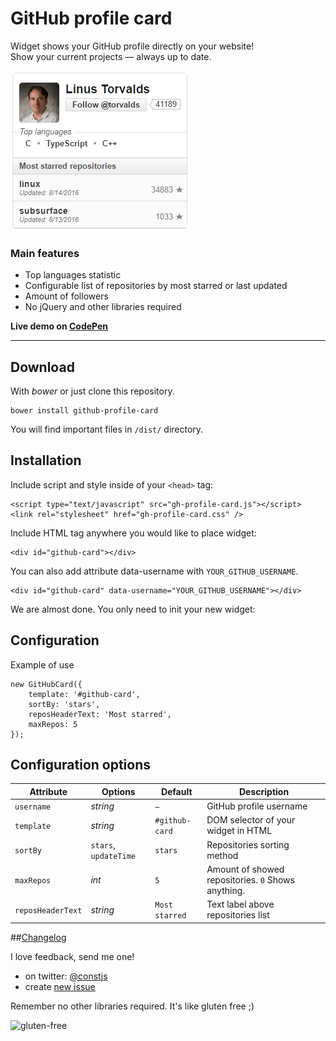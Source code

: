 # GitHub profile card

Widget shows your GitHub profile directly on your website!  
Show your current projects — always up to date.

![Screenshot](./demo/screenshot.png)

### Main features
- Top languages statistic
- Configurable list of repositories by most starred or last updated
- Amount of followers
- No jQuery and other libraries required


**Live demo on [CodePen](http://codepen.io/piotrl/full/cwbgJ/)**

---

## Download
With *bower* or just clone this repository.
```
bower install github-profile-card
```
You will find important files in `/dist/` directory.

## Installation

Include script and style inside of your `<head>` tag:
```
<script type="text/javascript" src="gh-profile-card.js"></script>
<link rel="stylesheet" href="gh-profile-card.css" />
```

Include HTML tag anywhere you would like to place widget: 
```
<div id="github-card"></div>
```
You can also add attribute data-username with `YOUR_GITHUB_USERNAME`.

```
<div id="github-card" data-username="YOUR_GITHUB_USERNAME"></div>
```

We are almost done. You only need to init your new widget:

## Configuration
Example of use
```
new GitHubCard({
	template: '#github-card',
	sortBy: 'stars',
	reposHeaderText: 'Most starred',
	maxRepos: 5
});
```

## Configuration options   

Attribute  | Options                   | Default             | Description
---        | ---                       | ---                 | ---
`username` | *string*				   | `—`                | GitHub profile username
`template` | *string*                  | `#github-card`    | DOM selector of your widget in HTML
`sortBy`   | `stars`, `updateTime`     | `stars`             | Repositories sorting method
`maxRepos` | *int*			           | `5`				 | Amount of showed repositories. `0` Shows anything.
`reposHeaderText`     | *string*       | `Most starred`      | Text label above repositories list                           

##[Changelog](./releases)

I love feedback, send me one!
- on twitter: [@constjs](https://twitter.com/constjs) 
- create [new issue](https://github.com/piotrl/github-profile-card/issues/new)

Remember no other libraries required. It's like gluten free ;)

![gluten-free](http://forthebadge.com/images/badges/gluten-free.svg)